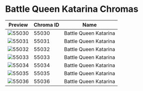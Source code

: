 # Battle Queen Katarina Chromas



| Preview | Chroma ID | Name |
|---------|-----------|------|
| ![55030](https://raw.communitydragon.org/latest/plugins/rcp-be-lol-game-data/global/default/v1/champion-chroma-images/55/55030.png) | 55030 | Battle Queen Katarina |
| ![55031](https://raw.communitydragon.org/latest/plugins/rcp-be-lol-game-data/global/default/v1/champion-chroma-images/55/55031.png) | 55031 | Battle Queen Katarina |
| ![55032](https://raw.communitydragon.org/latest/plugins/rcp-be-lol-game-data/global/default/v1/champion-chroma-images/55/55032.png) | 55032 | Battle Queen Katarina |
| ![55033](https://raw.communitydragon.org/latest/plugins/rcp-be-lol-game-data/global/default/v1/champion-chroma-images/55/55033.png) | 55033 | Battle Queen Katarina |
| ![55034](https://raw.communitydragon.org/latest/plugins/rcp-be-lol-game-data/global/default/v1/champion-chroma-images/55/55034.png) | 55034 | Battle Queen Katarina |
| ![55035](https://raw.communitydragon.org/latest/plugins/rcp-be-lol-game-data/global/default/v1/champion-chroma-images/55/55035.png) | 55035 | Battle Queen Katarina |
| ![55036](https://raw.communitydragon.org/latest/plugins/rcp-be-lol-game-data/global/default/v1/champion-chroma-images/55/55036.png) | 55036 | Battle Queen Katarina |
